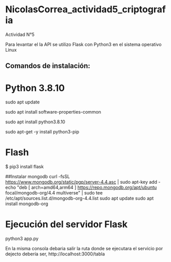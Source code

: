 # NicolasCorrea_actividad5_criptografia
Actividad N°5


Para levantar el la API se utilizo Flask con Python3 en el sistema operativo Linux

## Comandos de instalación:
# Python 3.8.10
sudo apt update 

sudo apt install software-properties-common

sudo apt install python3.8.10

sudo apt-get -y install python3-pip

# Flash
$  pip3 install flask

##Instalar mongodb
curl -fsSL https://www.mongodb.org/static/pgp/server-4.4.asc | sudo apt-key add -
echo "deb [ arch=amd64,arm64 ] https://repo.mongodb.org/apt/ubuntu focal/mongodb-org/4.4 multiverse" | sudo tee /etc/apt/sources.list.d/mongodb-org-4.4.list
sudo apt update
sudo apt install mongodb-org

# Ejecución del servidor Flask
 python3 app.py

En la misma consola debaria salir la ruta donde se ejecutara el servicio
por dejecto debería ser, http://localhost:3000/tabla

